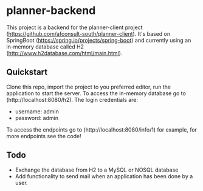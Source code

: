 # planner-backend

This project is a backend for the planner-client project (https://github.com/afconsult-south/planner-client). It's based on SpringBoot (https://spring.io/projects/spring-boot) and currently using an in-memory database called H2 (http://www.h2database.com/html/main.html).

## Quickstart

Clone this repo, import the project to you preferred editor, run the application to start the server.
To access the in-memory database go to (http://localhost:8080/h2).
The login credentials are:
  - username: admin
  - password: admin

To access the endpoints go to (http://localhost:8080/info/1) for example, for more endpoints see the code!

## Todo
- Exchange the database from H2 to a MySQL or NOSQL database
- Add functionality to send mail when an application has been done by a user.
